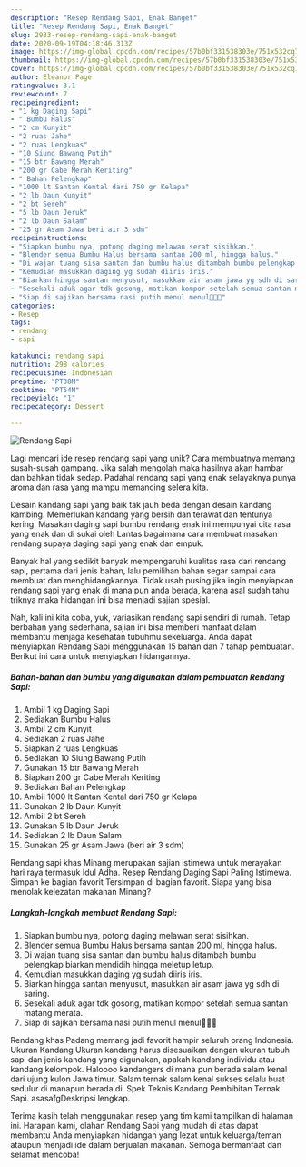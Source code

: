 ```yaml
---
description: "Resep Rendang Sapi, Enak Banget"
title: "Resep Rendang Sapi, Enak Banget"
slug: 2933-resep-rendang-sapi-enak-banget
date: 2020-09-19T04:18:46.313Z
image: https://img-global.cpcdn.com/recipes/57b0bf331538303e/751x532cq70/rendang-sapi-foto-resep-utama.jpg
thumbnail: https://img-global.cpcdn.com/recipes/57b0bf331538303e/751x532cq70/rendang-sapi-foto-resep-utama.jpg
cover: https://img-global.cpcdn.com/recipes/57b0bf331538303e/751x532cq70/rendang-sapi-foto-resep-utama.jpg
author: Eleanor Page
ratingvalue: 3.1
reviewcount: 7
recipeingredient:
- "1 kg Daging Sapi"
- " Bumbu Halus"
- "2 cm Kunyit"
- "2 ruas Jahe"
- "2 ruas Lengkuas"
- "10 Siung Bawang Putih"
- "15 btr Bawang Merah"
- "200 gr Cabe Merah Keriting"
- " Bahan Pelengkap"
- "1000 lt Santan Kental dari 750 gr Kelapa"
- "2 lb Daun Kunyit"
- "2 bt Sereh"
- "5 lb Daun Jeruk"
- "2 lb Daun Salam"
- "25 gr Asam Jawa beri air 3 sdm"
recipeinstructions:
- "Siapkan bumbu nya, potong daging melawan serat sisihkan."
- "Blender semua Bumbu Halus bersama santan 200 ml, hingga halus."
- "Di wajan tuang sisa santan dan bumbu halus ditambah bumbu pelengkap biarkan mendidih hingga meletup letup."
- "Kemudian masukkan daging yg sudah diiris iris."
- "Biarkan hingga santan menyusut, masukkan air asam jawa yg sdh di saring."
- "Sesekali aduk agar tdk gosong, matikan kompor setelah semua santan matang merata."
- "Siap di sajikan bersama nasi putih menul menul🤗💃💃"
categories:
- Resep
tags:
- rendang
- sapi

katakunci: rendang sapi 
nutrition: 298 calories
recipecuisine: Indonesian
preptime: "PT38M"
cooktime: "PT54M"
recipeyield: "1"
recipecategory: Dessert

---
```



![Rendang Sapi](https://img-global.cpcdn.com/recipes/57b0bf331538303e/751x532cq70/rendang-sapi-foto-resep-utama.jpg)

Lagi mencari ide resep rendang sapi yang unik? Cara membuatnya memang susah-susah gampang. Jika salah mengolah maka hasilnya akan hambar dan bahkan tidak sedap. Padahal rendang sapi yang enak selayaknya punya aroma dan rasa yang mampu memancing selera kita.

Desain kandang sapi yang baik tak jauh beda dengan desain kandang kambing. Memerlukan kandang yang bersih dan terawat dan tentunya kering. Masakan daging sapi bumbu rendang enak ini mempunyai cita rasa yang enak dan di sukai oleh Lantas bagaimana cara membuat masakan rendang supaya daging sapi yang enak dan empuk.

Banyak hal yang sedikit banyak mempengaruhi kualitas rasa dari rendang sapi, pertama dari jenis bahan, lalu pemilihan bahan segar sampai cara membuat dan menghidangkannya. Tidak usah pusing jika ingin menyiapkan rendang sapi yang enak di mana pun anda berada, karena asal sudah tahu triknya maka hidangan ini bisa menjadi sajian spesial.


Nah, kali ini kita coba, yuk, variasikan rendang sapi sendiri di rumah. Tetap berbahan yang sederhana, sajian ini bisa memberi manfaat dalam membantu menjaga kesehatan tubuhmu sekeluarga. Anda dapat menyiapkan Rendang Sapi menggunakan 15 bahan dan 7 tahap pembuatan. Berikut ini cara untuk menyiapkan hidangannya.

<!--inarticleads1-->

##### Bahan-bahan dan bumbu yang digunakan dalam pembuatan Rendang Sapi:

1. Ambil 1 kg Daging Sapi
1. Sediakan  Bumbu Halus
1. Ambil 2 cm Kunyit
1. Sediakan 2 ruas Jahe
1. Siapkan 2 ruas Lengkuas
1. Sediakan 10 Siung Bawang Putih
1. Gunakan 15 btr Bawang Merah
1. Siapkan 200 gr Cabe Merah Keriting
1. Sediakan  Bahan Pelengkap
1. Ambil 1000 lt Santan Kental dari 750 gr Kelapa
1. Gunakan 2 lb Daun Kunyit
1. Ambil 2 bt Sereh
1. Gunakan 5 lb Daun Jeruk
1. Sediakan 2 lb Daun Salam
1. Gunakan 25 gr Asam Jawa (beri air 3 sdm)


Rendang sapi khas Minang merupakan sajian istimewa untuk merayakan hari raya termasuk Idul Adha. Resep Rendang Daging Sapi Paling Istimewa. Simpan ke bagian favorit Tersimpan di bagian favorit. Siapa yang bisa menolak kelezatan makanan Minang? 

<!--inarticleads2-->

##### Langkah-langkah membuat Rendang Sapi:

1. Siapkan bumbu nya, potong daging melawan serat sisihkan.
1. Blender semua Bumbu Halus bersama santan 200 ml, hingga halus.
1. Di wajan tuang sisa santan dan bumbu halus ditambah bumbu pelengkap biarkan mendidih hingga meletup letup.
1. Kemudian masukkan daging yg sudah diiris iris.
1. Biarkan hingga santan menyusut, masukkan air asam jawa yg sdh di saring.
1. Sesekali aduk agar tdk gosong, matikan kompor setelah semua santan matang merata.
1. Siap di sajikan bersama nasi putih menul menul🤗💃💃


Rendang khas Padang memang jadi favorit hampir seluruh orang Indonesia. Ukuran Kandang Ukuran kandang harus disesuaikan dengan ukuran tubuh sapi dan jenis kandang yang digunakan, apakah kandang individu atau kandang kelompok. Haloooo kandangers di mana pun berada salam kenal dari ujung kulon Jawa timur. Salam ternak salam kenal sukses selalu buat sedulur di manapun berada.di. Spek Teknis Kandang Pembibitan Ternak Sapi. asasafgDeskripsi lengkap. 

Terima kasih telah menggunakan resep yang tim kami tampilkan di halaman ini. Harapan kami, olahan Rendang Sapi yang mudah di atas dapat membantu Anda menyiapkan hidangan yang lezat untuk keluarga/teman ataupun menjadi ide dalam berjualan makanan. Semoga bermanfaat dan selamat mencoba!
